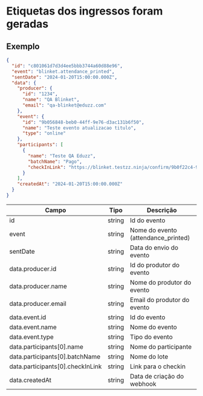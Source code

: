 # Etiquetas dos ingressos foram geradas

## Exemplo

```json
{
  "id": "c801061d7d3d4ee5bbb3744a60d88e96",
  "event": "blinket.attendance_printed",
  "sentDate": "2024-01-20T15:00:00.000Z",
  "data": {
    "producer": {
      "id": "1234",
      "name": "QA Blinket",
      "email": "qa-blinket@eduzz.com"
    },
    "event": {
      "id": "9b056848-beb0-44ff-9e76-d3ac131b6f50",
      "name": "Teste evento atualizacao titulo",
      "type": "online"
    },
    "participants": [
      {
        "name": "Teste QA Eduzz",
        "batchName": "Pago",
        "checkInLink": "https://blinket.testzz.ninja/confirm/9b0f22c4-94fe-4a47-859a-f48987293d38"
      }
    ],
    "createdAt": "2024-01-20T15:00:00.000Z"
  }
}
```

| Campo                            | Tipo   | Descrição                           |
| -------------------------------- | ------ | ----------------------------------- |
| id                               | string | Id do evento                        |
| event                            | string | Nome do evento (attendance_printed) |
| sentDate                         | string | Data do envio do evento             |
| data.producer.id                 | string | Id do produtor do evento            |
| data.producer.name               | string | Nome do produtor do evento          |
| data.producer.email              | string | Email do produtor do evento         |
| data.event.id                    | string | Id do evento                        |
| data.event.name                  | string | Nome do evento                      |
| data.event.type                  | string | Tipo do evento                      |
| data.participants[0].name        | string | Nome do participante                |
| data.participants[0].batchName   | string | Nome do lote                        |
| data.participants[0].checkInLink | string | Link para o checkin                 |
| data.createdAt                   | string | Data de criação do webhook          |
